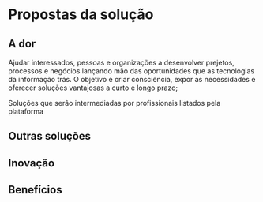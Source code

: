 # Propostas da solução

## A dor

Ajudar interessados, pessoas e organizações a desenvolver prejetos, processos e negócios lançando mão das oportunidades que as tecnologias da informação trás. O objetivo é criar consciência, expor as necessidades e oferecer soluções vantajosas a curto e longo prazo;

Soluções que serâo intermediadas por profissionais listados pela plataforma

## Outras soluções

## Inovação

## Benefícios






